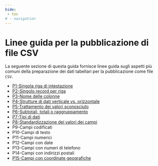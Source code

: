 ```yaml
---
hide:
 - toc
# - navigation
---
```


# Linee guida per la pubblicazione di file CSV

La seguente sezione di questa guida fornisce linee guida sugli aspetti più comuni della preparazione dei dati tabellari per la pubblicazione come file `CSV`.

- [P1-Singola riga di intestazione](P01_unica_riga_intestazione.md)
- [P2-Singolo record per riga](P02_singolo_record_riga.md)
- [P3-Nome delle colonne](P03_denominazione_colonne.md)
- [P4-Strutture di dati verticale vs. orizzontale](P04_strutture_dati_verticale_orizzontale.md)
- [P5-Trattamento dei valori sconosciuto](P05_trattamento_valori_sconosciuti.md)
- [P6-Subtotali, totali o raggruppamento](P06_subtotali_totali_raggruppamenti.md)
- [P7-Tipi di dati](P07_tipi_dati.md)
- [P8-Standardizzazione dei valori dei campi](P08_standardizzazione_valori_campi.md)
- P9-Campi codificati
- P10-Campi di testo
- P11-Campi numerici
- P12-Campi con date
- P13-Campi con numeri di telefono
- P14-Campi con indirizzi postali
- [P15-Campi con coordinate geografiche](P15_campi_con_coordinate_geografiche.md)


